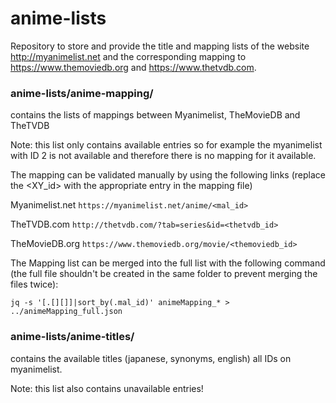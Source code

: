 # anime-lists

Repository to store and provide the title and mapping lists of the website http://myanimelist.net and the corresponding mapping to https://www.themoviedb.org and https://www.thetvdb.com.

### anime-lists/anime-mapping/
contains the lists of mappings between Myanimelist, TheMovieDB and TheTVDB

Note: this list only contains available entries so for example the myanimelist with ID 2 is not available and therefore there is no mapping for it available.

The mapping can be validated manually by using the following links (replace the <XY_id> with the appropriate entry in the mapping file)

Myanimelist.net 
```https://myanimelist.net/anime/<mal_id>```

TheTVDB.com 
```http://thetvdb.com/?tab=series&id=<thetvdb_id>```

TheMovieDB.org
```https://www.themoviedb.org/movie/<themoviedb_id>```

The Mapping list can be merged into the full list with the following command (the full file shouldn't be created in the same folder to prevent merging the files twice):

```jq -s '[.[][]]|sort_by(.mal_id)' animeMapping_* > ../animeMapping_full.json```

### anime-lists/anime-titles/
contains the available titles (japanese, synonyms, english) all IDs on myanimelist.

Note: this list also contains unavailable entries!
